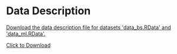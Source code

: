 # Data Description

[Download the data description file for datasets 'data_bs.RData' and 'data_ml.RData'.](https://github.com/haeramee/Machine-Learning-For-Smart-Beta/blob/main/Data/Data%20description%20_%20Machine%20Learning%20for%20Factor%20Investing.pdf)

<a href="https://github.com/haeramee/Machine-Learning-For-Smart-Beta/blob/main/Data/Data%20description%20_%20Machine%20Learning%20for%20Factor%20Investing.pdf" download>Click to Download</a>

